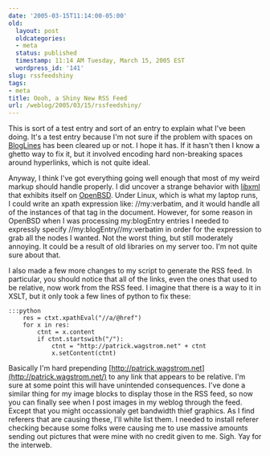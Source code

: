 ```yaml
---
date: '2005-03-15T11:14:00-05:00'
old:
  layout: post
  oldcategories:
  - meta
  status: published
  timestamp: 11:14 AM Tuesday, March 15, 2005 EST
  wordpress_id: '141'
slug: rssfeedshiny
tags:
- meta
title: Oooh, a Shiny New RSS Feed
url: /weblog/2005/03/15/rssfeedshiny/
---
```


This is sort of a test entry and sort of an entry to explain what I've been doing.
It's a test entry because I'm not sure if the problem with spaces on [BlogLines](http://www.bloglines.com/)
has been cleared up or not.  I hope it has.  If it hasn't then I know a ghetto way to
fix it, but it involved encoding hard non-breaking spaces around hyperlinks, which is not
quite ideal.

Anyway, I think I've got everything going well enough that most of my weird markup should
handle properly.  I did uncover a strange behavior with [libxml](http://www.libxml.org/)
that exhibits itself on [OpenBSD](http://www.openbsd.org/).  Under Linux, which is what my
laptop runs, I could write an xpath expression like: //my:verbatim, and it
would handle all of the instances of that tag in the document.  However, for some reason in OpenBSD
when I was processing my:blogEntry entries I needed to expressly specify
//my:blogEntry//my:verbatim in order for the expression to grab all the
nodes I wanted.  Not the worst thing, but still moderately annoying.  It could be a result of old
libraries on my server too.  I'm not quite sure about that.

I also made a few more changes to my script to generate the RSS feed.  In particular, you should
notice that all of the links, even the ones that used to be relative, now work from the RSS feed.
I imagine that there is a way to it in XSLT, but it only took a few lines of python to fix these:

    :::python
        res = ctxt.xpathEval("//a/@href")
        for x in res:
            ctnt = x.content
            if ctnt.startswith("/"):
                ctnt = "http://patrick.wagstrom.net" + ctnt
                x.setContent(ctnt)


Basically I'm hard prepending [http://patrick.wagstrom.net](http://patrick.wagstrom.net/)
to any link that appears to be relative.  I'm sure at some point this will have unintended consequences.
I've done a similar thing for my image blocks to display those in the RSS feed, so now you can finally
see when I post images in my weblog through the feed.  Except that you might occassionaly get bandwidth
thief graphics.  As I find referers that are causing these, I'll white list them.  I needed to install
referer checking because some folks were causing me to use massive amounts sending out pictures that were
mine with no credit given to me.  Sigh.  Yay for the interweb.